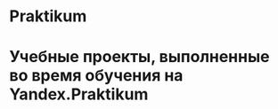 # Praktikum

Учебные проекты, выполненные во время обучения на Yandex.Praktikum
=====================